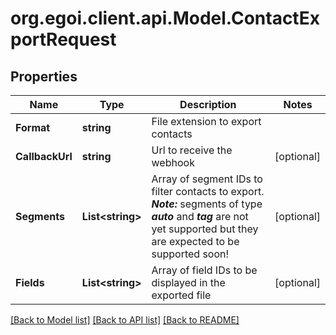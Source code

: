 # org.egoi.client.api.Model.ContactExportRequest
## Properties

Name | Type | Description | Notes
------------ | ------------- | ------------- | -------------
**Format** | **string** | File extension to export contacts | 
**CallbackUrl** | **string** | Url to receive the webhook | [optional] 
**Segments** | **List&lt;string&gt;** | Array of segment IDs to filter contacts to export. ***Note:*** segments of type ***auto*** and                         ***tag*** are not yet supported but they are expected to be supported soon! | [optional] 
**Fields** | **List&lt;string&gt;** | Array of field IDs to be displayed in the exported file | [optional] 

[[Back to Model list]](../README.md#documentation-for-models) [[Back to API list]](../README.md#documentation-for-api-endpoints) [[Back to README]](../README.md)

